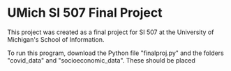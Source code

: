 # UMich SI 507 Final Project
This project was created as a final project for SI 507 at the University of Michigan's School of Information.

To run this program, download the Python file "finalproj.py" and the folders "covid_data" and "socioeconomic_data". These should be placed 
